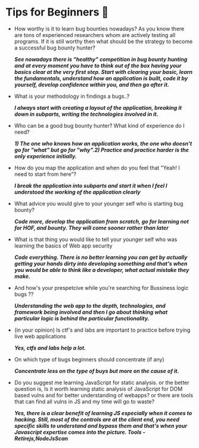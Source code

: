 # Tips for Beginners 🔰
 
- How worthy is it to learn bug bounties nowadays? As you know there are tons of experienced researchers whom are actively testing all programs. If it is still worthy then what should be the strategy to become a successful bug bounty hunter?
  
    ***See nowadays there is "healthy" competition in bug bounty hunting and at every moment you have to think out of the box having your basics clear at the very first step.
   Start with clearing your basic, learn the fundamentals, understand how an application is built, code it by yourself, develop confidence within you, and then go after it.***

- What is your methodology in findings  a bugs..?
  
    ***I always start with creating a layout of the application, breaking it down in subparts, writing the technologies involved in it.***


- Who can be a good bug bounty hunter? What kind of experience do I need?
 
    ***1) The one who knows how an application works, the one who doesn't go for "what" but go for "why".2) Practice and practice harder is the only experience initially.***

 - How do you map the application and when do you feel that "Yeah! I need to start from here"?
  
     ***I break the application into subparts and start it when I feel I understood the working of the application clearly***

- What advice you would give to your younger self who is starting  bug bounty?
  
   ***Code more, develop the application from scratch, go for learning not for HOF, and bounty. They will come sooner rather than later***

- What is that thing you would like to tell your younger self who was learning the basics of Web app security
 
     ***Code everything. There is no better learning you can get by actually getting your hands dirty into developing something and that's when you would be able to think like a developer, what actual mistake they make.***

 - And how's your prespetcive while you're searching for Bussiness logic bugs ??

      ***Understanding the web app to the depth, technologies, and framework being involved and then I go about thinking what particular logic is behind the particular functionality.***

 - (in your opinion) Is ctf's and labs are important to practice before trying live web applications

      ***Yes, ctfs and labs help a lot.***

 - On which type of bugs beginners should concentrate (if any)
   
      ***Concentrate less on the type of buys but more on the cause of it.***

 - Do you suggest me learning JavaScript for static analysis. or the better question is, Is it worth learning static analysis of JavaScript for DOM based vulns and for better understanding of webapps? or there are tools that can find all vulns in JS and my time will go to waste?
  
      ***Yes, there is a clear benefit of learning JS especially when it comes to hacking. Still, most of the controls are at the client end, you need specific skills to understand and bypass them and that's when your Javascript expertise comes into the picture. Tools -Retirejs,NodeJsScan***
